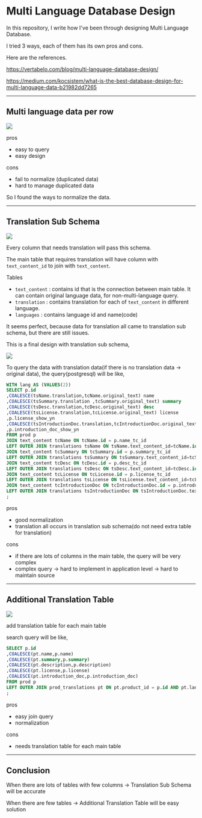 # Multi Language Database Design

In this repository, I write how I've been through designing Multi Language Database.

I tried 3 ways, each of them has its own pros and cons.

Here are the references.

https://vertabelo.com/blog/multi-language-database-design/

https://medium.com/kocsistem/what-is-the-best-database-design-for-multi-language-data-b21982dd7265

---
## Multi language data per row

![](./img/table-with-language.png)

pros
- easy to query
- easy design

cons
- fail to normalize (duplicated data)
- hard to manage duplicated data

So I found the ways to normalize the data.

---
## Translation Sub Schema
![](./img/translation-subschema.png)

Every column that needs translation will pass this schema.

The main table that requires translation will have column with  `text_content_id` to join with `text_content`.

Tables
- `text_content` : contains id that is the connection between main table. It can contain original language data, for non-multi-language query.
- `translation` : contains translation for each of `text_content` in different language.
- `languages` : contains language id and name(code)

It seems perfect, because data for translation all came to translation sub schema, but there are still issues.

This is a final design with translation sub schema,

![](./img/main-table-with-translation-schema.png)

To query the data with translation data(if there is no translation data -> original data), the query(postgresql) will be like,

```sql
WITH lang AS (VALUES(2))
SELECT p.id
,COALESCE(tsName.translation,tcName.original_text) name
,COALESCE(tsSummary.translation ,tcSummary.original_text) summary
,COALESCE(tsDesc.translation,tcDesc.original_text) desc
,COALESCE(tsLicense.translation,tcLicense.original_text) license
,p.license_show_yn
,COALESCE(tsIntroductionDoc.translation,tcIntroductionDoc.original_text) intro
,p.introduction_doc_show_yn
FROM prod p
JOIN text_content tcName ON tcName.id = p.name_tc_id
LEFT OUTER JOIN translations tsName ON tsName.text_content_id=tcName.id AND tsName.language_id = (table lang)
JOIN text_content tcSummary ON tcSummary.id = p.summary_tc_id 
LEFT OUTER JOIN translations tsSummary ON tsSummary.text_content_id=tcSummary.id AND tsSummary.language_id = (table lang)
JOIN text_content tcDesc ON tcDesc.id = p.desc_tc_id 
LEFT OUTER JOIN translations tsDesc ON tsDesc.text_content_id=tcDesc.id AND tsDesc.language_id = (table lang)
JOIN text_content tcLicense ON tcLicense.id = p.license_tc_id 
LEFT OUTER JOIN translations tsLicense ON tsLicense.text_content_id=tcLicense.id AND tsLicense.language_id = (table lang)
JOIN text_content tcIntroductionDoc ON tcIntroductionDoc.id = p.introduction_doc_tc_id 
LEFT OUTER JOIN translations tsIntroductionDoc ON tsIntroductionDoc.text_content_id=tcIntroductionDoc.id AND tsIntroductionDoc.language_id = (table lang)
;
```

pros
- good normalization
- translation all occurs in translation sub schema(do not need extra table for translation)

cons
- if there are lots of  columns in the main table, the query will be very complex
- complex query -> hard to implement in application level -> hard to maintain source

---
## Additional Translation Table

![](./img/additional-translation-table.png)

add translation table for each main table

search query will be like,

```sql
SELECT p.id
,COALESCE(pt.name,p.name)
,COALESCE(pt.summary,p.summary)
,COALESCE(pt.description,p.description)
,COALESCE(pt.license,p.license)
,COALESCE(pt.introduction_doc,p.introduction_doc)
FROM prod p
LEFT OUTER JOIN prod_translations pt ON pt.product_id = p.id AND pt.language_id=3
;
```

pros
- easy join query
- normalization

cons
- needs translation table for each main table

---
## Conclusion

When there are lots of tables with few columns -> Translation Sub Schema will be accurate

When there are few tables -> Additional Translation Table will be easy solution